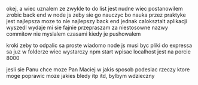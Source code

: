 okej, a wiec uznalem ze zwykle to do list jest nudne wiec postanowilem zrobic back end w node js zeby sie go nauczyc bo nauka przez praktyke jest najlepsza moze to nie najlepszy back end jednak caloksztalt aplikacji wyszedl wydaje mi sie fajnie 
przepraszam za niestosowne nazwy commitow nie myslalem czasami kiedy je pushowalem

kroki zeby to odpalic sa proste wiadomo node js musi byc pliki do expressa sa juz w folderze wiec wystarczy npm start wpisac 
localhost jest na porcie 8000

jesli sie Panu chce moze Pan Maciej w jakis sposob podeslac rzeczy ktore moge poprawic moze jakies bledy itp itd, bylbym wdzieczny
